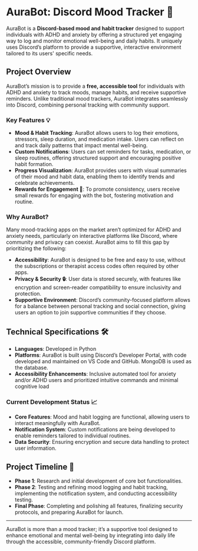 # AuraBot: Discord Mood Tracker 🌈

AuraBot is a **Discord-based mood and habit tracker** designed to support individuals with ADHD and anxiety by offering a structured yet engaging way to log and monitor emotional well-being and daily habits. It uniquely uses Discord’s platform to provide a supportive, interactive environment tailored to its users' specific needs.

## Project Overview

AuraBot’s mission is to provide a **free, accessible tool** for individuals with ADHD and anxiety to track moods, manage habits, and receive supportive reminders. Unlike traditional mood trackers, AuraBot integrates seamlessly into Discord, combining personal tracking with community support.

### Key Features 💡

- **Mood & Habit Tracking**: AuraBot allows users to log their emotions, stressors, sleep duration, and medication intake. Users can reflect on and track daily patterns that impact mental well-being.
- **Custom Notifications**: Users can set reminders for tasks, medication, or sleep routines, offering structured support and encouraging positive habit formation.
- **Progress Visualization**: AuraBot provides users with visual summaries of their mood and habit data, enabling them to identify trends and celebrate achievements.
- **Rewards for Engagement 🎉**: To promote consistency, users receive small rewards for engaging with the bot, fostering motivation and routine.

### Why AuraBot?

Many mood-tracking apps on the market aren’t optimized for ADHD and anxiety needs, particularly on interactive platforms like Discord, where community and privacy can coexist. AuraBot aims to fill this gap by prioritizing the following:

- **Accessibility**: AuraBot is designed to be free and easy to use, without the subscriptions or therapist access codes often required by other apps.
- **Privacy & Security 🔒**: User data is stored securely, with features like encryption and screen-reader compatibility to ensure inclusivity and protection.
- **Supportive Environment**: Discord’s community-focused platform allows for a balance between personal tracking and social connection, giving users an option to join supportive communities if they choose.

## Technical Specifications 🛠️

- **Languages**: Developed in Python
- **Platforms**: AuraBot is built using Discord’s Developer Portal, with code developed and maintained on VS Code and GitHub. MongoDB is used as the database. 
- **Accessibility Enhancements**: Inclusive automated tool for anxiety and/or ADHD users and prioritized intuitive commands and minimal cognitive load

### Current Development Status 📈

- **Core Features**: Mood and habit logging are functional, allowing users to interact meaningfully with AuraBot.
- **Notification System**: Custom notifications are being developed to enable reminders tailored to individual routines.
- **Data Security**: Ensuring encryption and secure data handling to protect user information.

## Project Timeline 📅

- **Phase 1**: Research and initial development of core bot functionalities.
- **Phase 2**: Testing and refining mood logging and habit tracking, implementing the notification system, and conducting accessibility testing.
- **Final Phase**: Completing and polishing all features, finalizing security protocols, and preparing AuraBot for launch.

---

AuraBot is more than a mood tracker; it’s a supportive tool designed to enhance emotional and mental well-being by integrating into daily life through the accessible, community-friendly Discord platform.

